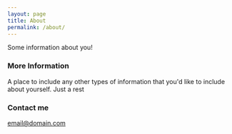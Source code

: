 ```yaml
---
layout: page
title: About
permalink: /about/
---
```


Some information about you!

### More Information

A place to include any other types of information that you'd like to include about yourself.
Just a rest 

### Contact me

[email@domain.com](mailto:email@domain.com)
